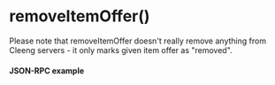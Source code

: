 removeItemOffer()
=================

Please note that removeItemOffer doesn't really remove anything from Cleeng servers - it only marks
given item offer as "removed".

#### JSON-RPC example